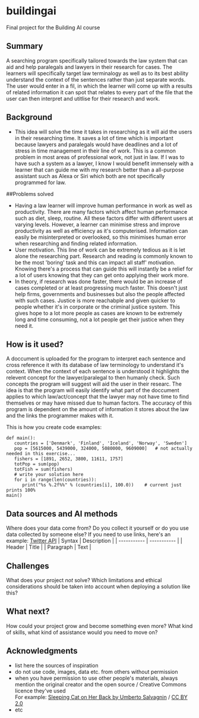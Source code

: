 # buildingai
Final project for the Building AI course

## Summary
A searching program specifically tailored towards the law system that can aid and help paralegals and lawyers in their research for cases. The learners will specifically target law terminalogy as well as to its best ability understand the context of the sentences rather than just separate words. The user would enter in a fil, in which the learner will come up with a results of related information it can spot that relates to every part of the file that the user can then interpret and utitlise for their research and work.

## Background
* This idea will solve the time it takes in researching as it will aid the users in their researching time. It saves a lot of time which is important because lawyers and paralegals would have deadlines and a lot of stress in time management in their line of work. This is a common problem in most areas of professional work, not just in law. If I was to have such a system as a lawyer, I know I would benefit immensely with a learner that can guide me with my research better than a all-purpose assistant such as Alexa or Siri which both are not specifically programmed for law.

##Problems solved
* Having a law learner will improve human performance in work as well as productivity. There are many factors which affect human performance such as diet, sleep, routine. All these factors differ with different users at varying levels. However, a learner can minimise stress and improve productivity as well as efficiency as it's computerised. Information can easily be misinterpreted or overlooked, so this minimises human error when researching and finding related information.
* User motivation. This line of work can be extremely tedious as it is let alone the researching part. Research and reading is commonly known to be the most 'boring' task and this can impact all staff' motivation. Knowing there's a process that can guide this will instantly be a relief for a lot of users knowing that they can get onto applying their work more.
* In theory, if research was done faster, there would be an increase of cases completed or at least progressing much faster. This doesn't just help firms, governments and businesses but also the people affected with such cases. Justice is more reachabple and given quicker to people whether it's in corporate or the criminal justice system. This gives hope to a lot more people as cases are known to be extremely long and time consuming, not a lot people get their justice when they need it.

## How is it used?
A doccument is uploaded for the program to interpret each sentence and cross reference it with its database of law terminology to understand it's context. When the context of each sentence is understood it highlights the relevent concept for the lawyer/paralegal to then humanly check. Such concepts the program will suggest will aid the user in their researc. The idea is that the program will easily identify what part of the doccument applies to which law/act/concept that the lawyer may not have time to find themselves or may have missed due to human factors. The accuracy of this program is dependent on the amount of information it stores about the law and the links the programmer makes with it.

This is how you create code examples:
```
def main():
   countries = ['Denmark', 'Finland', 'Iceland', 'Norway', 'Sweden']
   pop = [5615000, 5439000, 324000, 5080000, 9609000]   # not actually needed in this exercise...
   fishers = [1891, 2652, 3800, 11611, 1757]
   totPop = sum(pop)
   totFish = sum(fishers)
   # write your solution here
   for i in range(len(countries)):
      print("%s %.2f%%" % (countries[i], 100.0))    # current just prints 100%
main()
```
## Data sources and AI methods
Where does your data come from? Do you collect it yourself or do you use data collected by someone else?
If you need to use links, here's an example:
[Twitter API](https://developer.twitter.com/en/docs)
| Syntax      | Description |
| ----------- | ----------- |
| Header      | Title       |
| Paragraph   | Text        |
## Challenges
What does your project _not_ solve? Which limitations and ethical considerations should be taken into account when deploying a solution like this?
## What next?
How could your project grow and become something even more? What kind of skills, what kind of assistance would you  need to move on? 
## Acknowledgments
* list here the sources of inspiration 
* do not use code, images, data etc. from others without permission
* when you have permission to use other people's materials, always mention the original creator and the open source / Creative Commons licence they've used
  <br>For example: [Sleeping Cat on Her Back by Umberto Salvagnin](https://commons.wikimedia.org/wiki/File:Sleeping_cat_on_her_back.jpg#filelinks) / [CC BY 2.0](https://creativecommons.org/licenses/by/2.0)
* etc
